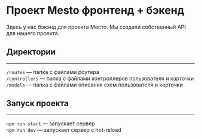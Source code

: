 # Проект Mesto фронтенд + бэкенд

Здесь у нас бэкэнд для проекта Место. Мы создали собственный API для нашего проекта.

## Директории
---
`/routes` — папка с файлами роутера  
`/controllers` — папка с файлами контроллеров пользователя и карточки   
`/models` — папка с файлами описания схем пользователя и карточки  


## Запуск проекта
---
`npm run start` — запускает сервер   
`npm run dev` — запускает сервер с hot-reload
